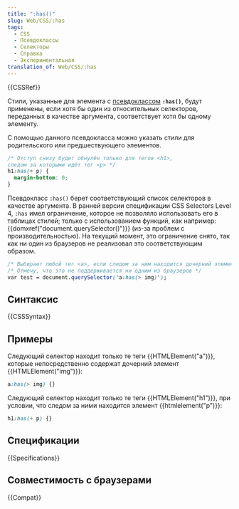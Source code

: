 ```yaml
---
title: ":has()"
slug: Web/CSS/:has
tags:
  - CSS
  - Псевдоклассы
  - Селекторы
  - Справка
  - Экспериментальная
translation_of: Web/CSS/:has
---
```


{{CSSRef}}

Стили, указанные для элемента с [псевдоклассом](/ru/docs/Web/CSS/Pseudo-classes) **`:has()`**, будут применены, если хотя бы один из относительных селекторов, переданных в качестве аргумента, соответствует хотя бы одному элементу.

С помощью данного псевдокласса можно указать стили для родительского или предшествующего элементов.

```css
/* Отступ снизу будет обнулён только для тегов <h1>,
следом за которыми идёт тег <p> */
h1:has(+ p) {
  margin-bottom: 0;
}
```

Псевдокласс `:has()` берет соответствующий список селекторов в качестве аргумента. В ранней версии спецификации CSS Selectors Level 4, `:has` имел ограничение, которое не позволяло использовать его в таблицах стилей; только с использованием функций, как например: {{domxref("document.querySelector()")}} (из-за проблем с производительностью). На текущий момент, это ограничение снято, так как ни один из браузеров не реализовал это соответствующим образом.

```css
/* Выбирает любой тег <a>, если следом за ним находится дочерний элемент <img> */
/* Отмечу, что это не поддерживается ни одним из браузеров */
var test = document.querySelector('a:has(> img)');
```

## Синтаксис

{{CSSSyntax}}

## Примеры

Следующий селектор находит только те теги {{HTMLElement("a")}}, которые непосредственно содержат дочерний элемент {{HTMLElement("img")}}:

```css
a:has(> img) {}
```

Следующий селектор находит только те теги {{HTMLElement("h1")}}, при условии, что следом за ними находится элемент {{htmlelement("p")}}:

```css
h1:has(+ p) {}
```

## Спецификации

{{Specifications}}

## Совместимость с браузерами

{{Compat}}
